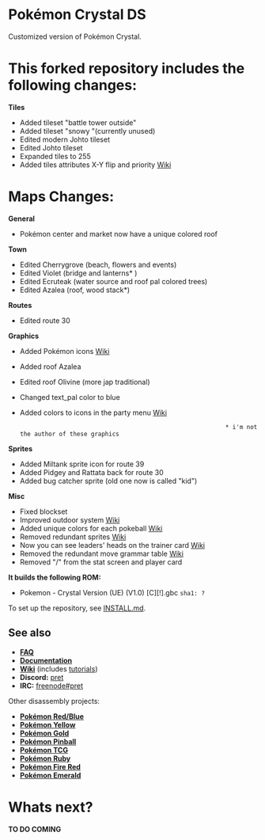 # Pokémon Crystal DS

Customized version of Pokémon Crystal.

# This forked repository includes the following changes:

**Tiles**
* Added tileset "battle tower outside"
* Added tileset "snowy "(currently unused)
* Edited modern Johto tileset
* Edited Johto tileset
* Expanded tiles to 255
* Added tiles attributes X-Y flip and priority [Wiki](https://github.com/pret/pokecrystal/wiki/Allow-tiles-to-have-different-attributes-in-different-blocks-(including-X-and-Y-flip)/)

# Maps Changes:

**General**
* Pokémon center and market now have a unique colored roof

**Town**
* Edited Cherrygrove (beach, flowers and events)
* Edited Violet      (bridge and lanterns* )
* Edited Ecruteak    (water source and roof pal colored trees)
* Edited Azalea      (roof, wood stack*)

**Routes**
* Edited route 30

**Graphics**
* Added Pokémon icons [Wiki](https://github.com/pret/pokecrystal/wiki/Add-a-new-party-menu-icon/)
* Added roof Azalea
* Edited roof Olivine (more jap traditional)
* Changed text_pal color to blue 
* Added colors to icons in the party menu [Wiki](https://github.com/pret/pokecrystal/wiki/Color-party-menu-icons-by-species/)
																
																* i'm not the author of these graphics
**Sprites**
* Added Miltank sprite icon for route 39
* Added Pidgey and Rattata back for route 30
* Added bug catcher sprite (old one now is called "kid")

**Misc**
* Fixed blockset
* Improved outdoor system [Wiki](https://github.com/pret/pokecrystal/wiki/Improve-the-outdoor-sprite-system/)
* Added unique colors for each pokeball [Wiki](https://github.com/pret/pokecrystal/wiki/Use-unique-colors-for-each-thrown-Poké-Ball/)
* Removed redundant sprites [Wiki](https://github.com/pret/pokecrystal/wiki/Improve-the-outdoor-sprite-system#5-remove-the-now-redundant-variable-sprites/)
* Now you can see leaders' heads on the trainer card [Wiki](https://github.com/pret/pokecrystal/wiki/Show-the-tops-of-leaders-heads-on-the-trainer-card/)
* Removed the redundant move grammar table [Wiki](https://github.com/pret/pokecrystal/wiki/Remove-the-redundant-move-grammar-table/)
* Removed "/" from the stat screen and player card


**It builds the following ROM:**

- Pokemon - Crystal Version (UE) (V1.0) [C][!].gbc `sha1: ?`
<!--
- Pokemon - Crystal Version (UE) (V1.1) [C][!].gbc `sha1: f2f52230b536214ef7c9924f483392993e226cfb`
- Pokemon - Crystal Version (A) [C][!].gbc `sha1: a0fc810f1d4e124434f7be2c989ab5b5892ddf36`
-->

To set up the repository, see [INSTALL.md](INSTALL.md).

## See also

- [**FAQ**](FAQ.md)
- [**Documentation**][docs]
- [**Wiki**][wiki] (includes [tutorials][tutorials])
- **Discord:** [pret][discord]
- **IRC:** [freenode#pret][irc]

Other disassembly projects:

- [**Pokémon Red/Blue**][pokered]
- [**Pokémon Yellow**][pokeyellow]
- [**Pokémon Gold**][pokegold]
- [**Pokémon Pinball**][pokepinball]
- [**Pokémon TCG**][poketcg]
- [**Pokémon Ruby**][pokeruby]
- [**Pokémon Fire Red**][pokefirered]
- [**Pokémon Emerald**][pokeemerald]

[pokered]: https://github.com/pret/pokered
[pokeyellow]: https://github.com/pret/pokeyellow
[pokegold]: https://github.com/pret/pokegold
[pokepinball]: https://github.com/pret/pokepinball
[poketcg]: https://github.com/pret/poketcg
[pokeruby]: https://github.com/pret/pokeruby
[pokefirered]: https://github.com/pret/pokefirered
[pokeemerald]: https://github.com/pret/pokeemerald
[docs]: https://pret.github.io/pokecrystal/
[wiki]: https://github.com/pret/pokecrystal/wiki
[tutorials]: https://github.com/pret/pokecrystal/wiki/Tutorials
[discord]: https://discord.gg/d5dubZ3
[irc]: https://kiwiirc.com/client/irc.freenode.net/?#pret
[travis]: https://travis-ci.org/pret/pokecrystal
[travis-badge]: https://travis-ci.org/pret/pokecrystal.svg?branch=master


# Whats next?

**TO DO COMING**
